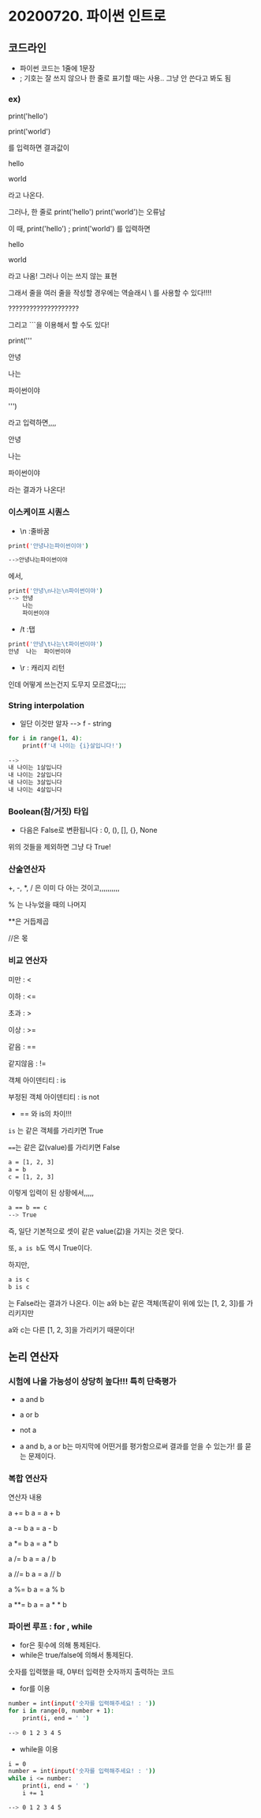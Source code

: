 # 20200720. 파이썬 인트로

## 코드라인

- 파이썬 코드는 1줄에 1문장
- ; 기호는 잘 쓰지 않으나 한 줄로 표기할 때는 사용.. 그냥 안 쓴다고 봐도 됨



### ex)

print('hello')

print('world')

를 입력하면 결과값이

hello

world

라고 나온다. 

그러나, 한 줄로 print('hello') print('world')는 오류남

이 때, print('hello') ; print('world') 를 입력하면

hello

world 

라고 나옴! 그러나 이는 쓰지 않는 표현

그래서 줄을 여러 줄을 작성할 경우에는 역슬래시 \ 를 사용할 수 있다!!!!

????????????????????





그리고 ```을 이용해서 할 수도 있다!

print('''

안녕

나는

파이썬이야

''')

라고 입력하면,,,,

안녕

나는

파이썬이야

라는 결과가 나온다!



### 이스케이프 시퀀스

- \n 	:줄바꿈

```sh
print('안녕나는파이썬이야')

-->안녕나는파이썬이야
```

에서, 

```sh
print('안녕\n나는\n파이썬이야')
--> 안녕
	나는
	파이썬이야
```



- /t	:탭

```sh
print('안녕\t나는\t파이썬이야')
안녕	나는	파이썬이야
```



- \r : 캐리지 리턴

인데 어떻게 쓰는건지 도무지 모르겠다;;;;



### String interpolation

- 일단 이것만 알자 -->  f - string

```sh
for i in range(1, 4):
	print(f'내 나이는 {i}살입니다!')
	
--> 
내 나이는 1살입니다
내 나이는 2살입니다
내 나이는 3살입니다
내 나이는 4살입니다
```



### Boolean(참/거짓) 타입

- 다음은 False로 변환됩니다 : 0, (), [], {}, None

위의 것들을 제외하면 그냥 다 True!



### 산술연산자

+, -, *, /    은 이미 다 아는 것이고,,,,,,,,,,

% 는 나누었을 때의 나머지

**은 거듭제곱

//은 몫



### 비교 연산자

미만 : <

이하 : <=

초과 : >

이상 : >=

같음 : ==

같지않음 : != 

객체 아이덴티티 : is

부정된 객체 아이덴티티 : is not



- == 와 is의 차이!!!

```is``` 는 같은 객체를 가리키면 True

```==```는 같은 값(value)를 가리키면 False

```sh
a = [1, 2, 3]
a = b
c = [1, 2, 3]
```

이렇게 입력이 된 상황에서,,,,,

```sh
a == b == c
--> True
```

즉, 일단 기본적으로 셋이 같은 value(값)을 가지는 것은 맞다.

또, ```a is b```도 역시 True이다.

하지만, 

```sh
a is c
b is c 
```

는 False라는 결과가 나온다. 이는 a와 b는 같은 객체(똑같이 위에 있는 [1, 2, 3])를 가리키지만

a와 c는 다른 [1, 2, 3]을 가리키기 때문이다!



## 논리 연산자

### 시험에 나올 가능성이 상당히 높다!!! 특히 단축평가



- a and b
- a or b
- not a



- a and b, a or b는 마지막에 어떤거를 평가함으로써 결과를 얻을 수 있는가! 를 묻는 문제이다.





### 복합 연산자

연산자           내용

a += b         a = a + b

a -= b          a = a - b

a *= b         a = a * b

a /= b         a = a / b

a //= b       a = a // b

a %= b       a = a % b

a **= b     a  = a * * b



### 파이썬 루프 : for , while

- for은 횟수에 의해 통제된다.
- while은 true/false에 의해서 통제된다.

숫자를 입력했을 때, 0부터 입력한 숫자까지 출력하는 코드

- for를 이용

```sh
number = int(input('숫자를 입력해주세요! : '))
for i in range(0, number + 1):
    print(i, end = ' ')
    
--> 0 1 2 3 4 5    
```



- while을 이용

```sh
i = 0
number = int(input('숫자를 입력해주세요! : '))
while i <= number:
    print(i, end = ' ')
    i += 1

--> 0 1 2 3 4 5
```









